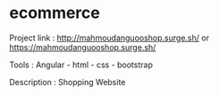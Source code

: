 # ecommerce

Project link : http://mahmoudanguooshop.surge.sh/    or https://mahmoudanguooshop.surge.sh/

Tools : Angular - html - css - bootstrap 

Description : Shopping Website 
